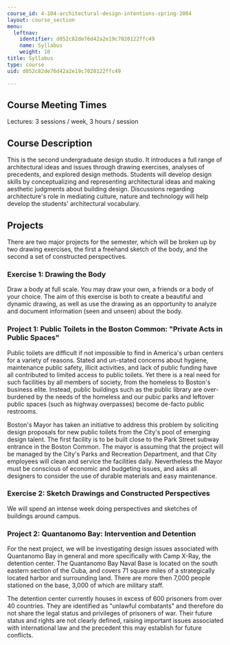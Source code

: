 ```yaml
---
course_id: 4-104-architectural-design-intentions-spring-2004
layout: course_section
menu:
  leftnav:
    identifier: d052c82de76d42a2e19c7020122ffc49
    name: Syllabus
    weight: 10
title: Syllabus
type: course
uid: d052c82de76d42a2e19c7020122ffc49

---
```


Course Meeting Times
--------------------

Lectures: 3 sessions / week, 3 hours / session

Course Description
------------------

This is the second undergraduate design studio. It introduces a full range of architectural ideas and issues through drawing exercises, analyses of precedents, and explored design methods. Students will develop design skills by conceptualizing and representing architectural ideas and making aesthetic judgments about building design. Discussions regarding architecture's role in mediating culture, nature and technology will help develop the students' architectural vocabulary.

Projects
--------

There are two major projects for the semester, which will be broken up by two drawing exercises, the first a freehand sketch of the body, and the second a set of constructed perspectives.

### Exercise 1: Drawing the Body

Draw a body at full scale. You may draw your own, a friends or a body of your choice. The aim of this exercise is both to create a beautiful and dynamic drawing, as well as use the drawing as an opportunity to analyze and document information (seen and unseen) about the body.

### Project 1: Public Toilets in the Boston Common: "Private Acts in Public Spaces"

Public toilets are difficult if not impossible to find in America's urban centers for a variety of reasons. Stated and un-stated concerns about hygiene, maintenance public safety, illicit activities, and lack of public funding have all contributed to limited access to public toilets. Yet there is a real need for such facilities by all members of society, from the homeless to Boston's business elite. Instead, public buildings such as the public library are over-burdened by the needs of the homeless and our pubic parks and leftover public spaces (such as highway overpasses) become de-facto public restrooms.

Boston's Mayor has taken an initiative to address this problem by soliciting design proposals for new public toilets from the City's pool of emerging design talent. The first facility is to be built close to the Park Street subway entrance in the Boston Common. The mayor is assuming that the project will be managed by the City's Parks and Recreation Department, and that City employees will clean and service the facilities daily. Nevertheless the Mayor must be conscious of economic and budgeting issues, and asks all designers to consider the use of durable materials and easy maintenance.

### Exercise 2: Sketch Drawings and Constructed Perspectives

We will spend an intense week doing perspectives and sketches of buildings around campus.

### Project 2: Quantanomo Bay: Intervention and Detention

For the next project, we will be investigating design issues associated with Quantanomo Bay in general and more specifically with Camp X-Ray, the detention center. The Quantanomo Bay Naval Base is located on the south eastern section of the Cuba, and covers 71 square miles of a strategically located harbor and surrounding land. There are more then 7,000 people stationed on the base, 3,000 of which are military staff.

The detention center currently houses in excess of 600 prisoners from over 40 countries. They are identified as "unlawful combatants" and therefore do not share the legal status and privileges of prisoners of war. Their future status and rights are not clearly defined, raising important issues associated with international law and the precedent this may establish for future conflicts.